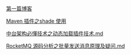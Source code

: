 <a href="https://suhuaguo.github.io/blogs/test">第一篇博客</a>

<a href="https://suhuaguo.github.io/blogs/Maven%20%E6%8F%92%E4%BB%B6%E4%B9%8Bshade%20%E4%BD%BF%E7%94%A8">Maven 插件之shade 使用</a>

 [中台架构必懂技术之动态加载插件技术.md](中台架构必懂技术之动态加载插件技术.md) 

 [RocketMQ 源码分析之批量发送消息原理及疑问.md](RocketMQ源码分析之批量发送消息原理及疑问.md) 